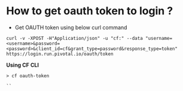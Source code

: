 # How to get oauth token to login ?

* Get OAUTH token using below curl command 

```
curl -v -XPOST -H"Application/json" -u "cf:" --data "username=<username>&password=<password>&client_id=cf&grant_type=password&response_type=token" https://login.run.pivotal.io/oauth/token

```

<b> Using CF CLI</b>

```
> cf oauth-token

``
